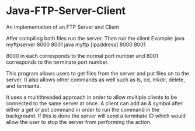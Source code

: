 # Java-FTP-Server-Client
An implementation of an FTP Server and Client

After compiling both files run the server. Then run the client
Example:
java myftpserver 8000 8001
java myftp [ipaddress] 8000 8001

8000 in each corresponds to the normal port number and 8001 corresponds to the terminate port number.

This program allows users to get files from the server and put files on to the server. It also allows other commands as well such as ls, cd, mkdir, delete, and termiante.

It uses a multithreaded approach in order to allow multiple clients to be connected to the same server at once. A client can add an & symbol after either a get or put command  in order to run the command in the background. If this is done the server will send a terminate ID which would allow the user to stop the server from performing the action.
